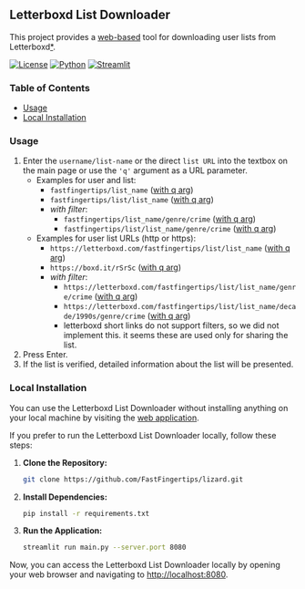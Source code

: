 ## Letterboxd List Downloader

This project provides a [web-based](https://lizard.streamlit.app/) tool for downloading user lists from Letterboxd[*](https://letterboxd.com/about).

[![License](https://img.shields.io/badge/License-MIT-blue.svg)](https://opensource.org/licenses/MIT) [![Python](https://img.shields.io/badge/Python-3.11.4-blue)](https://www.python.org) [![Streamlit](https://img.shields.io/badge/Streamlit-1.30.0-green)](https://streamlit.io)

### Table of Contents

- [Usage](#usage)
- [Local Installation](#local-installation)

### Usage

1. Enter the `username/list-name` or the direct `list URL` into the textbox on the main page or use the `'q'` argument as a URL parameter.
   - Examples for user and list:
     - `fastfingertips/list_name` ([with q arg](https://lizard.streamlit.app/?q=fastfingertips/list_name))
     - `fastfingertips/list/list_name` ([with q arg](https://lizard.streamlit.app/?q=fastfingertips/list/list_name))
     - _with filter_:
       - `fastfingertips/list_name/genre/crime` ([with q arg](https://lizard.streamlit.app/?q=fastfingertips/list_name/genre/crime))
       - `fastfingertips/list/list_name/genre/crime` ([with q arg](https://lizard.streamlit.app/?q=fastfingertips/list/list_name/genre/crime))
   - Examples for user list URLs (http or https):
     - `https://letterboxd.com/fastfingertips/list/list_name` ([with q arg](https://lizard.streamlit.app/?q=https://letterboxd.com/fastfingertips/list/list_name))
     - `https://boxd.it/rSrSc` ([with q arg](https://lizard.streamlit.app/?q=https://boxd.it/rSrSc))
     - _with filter_:
       - `https://letterboxd.com/fastfingertips/list/list_name/genre/crime` ([with q arg](https://lizard.streamlit.app/?q=https://letterboxd.com/fastfingertips/list/list_name/genre/crime))
       - `https://letterboxd.com/fastfingertips/list/list_name/decade/1990s/genre/crime` ([with q arg](https://lizard.streamlit.app/?q=https://letterboxd.com/fastfingertips/list/list_name/decade/1990s/genre/crime))
       - letterboxd short links do not support filters, so we did not implement this. it seems these are used only for sharing the list.
0. Press Enter.
0. If the list is verified, detailed information about the list will be presented.

### Local Installation
You can use the Letterboxd List Downloader without installing anything on your local machine by visiting the [web application](https://lizard.streamlit.app/).

If you prefer to run the Letterboxd List Downloader locally, follow these steps:

1. **Clone the Repository:**
    ```bash
    git clone https://github.com/FastFingertips/lizard.git
    ```

2. **Install Dependencies:**
    ```bash
    pip install -r requirements.txt
    ```

3. **Run the Application:**
    ```bash
    streamlit run main.py --server.port 8080
    ```

Now, you can access the Letterboxd List Downloader locally by opening your web browser and navigating to [http://localhost:8080](http://localhost:8080).
